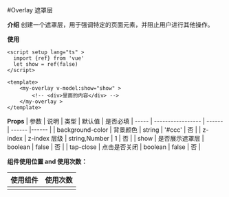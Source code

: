#Overlay 遮罩层

**介绍**
创建一个遮罩层，用于强调特定的页面元素，并阻止用户进行其他操作。

**使用**

```
<script setup lang="ts" >
  import {ref} from 'vue'
  let show = ref(false)
</script>

<template>
	<my-overlay v-model:show="show" >
		<!-- <div>里面的内容</div> -->
	</my-overlay >
</template>
```

**Props**
| 参数 | 说明 | 类型 | 默认值 | 是否必填
| ----- | ----------------- | ------ | ------ |------ |
| background-color | 背景颜色 | string | '#ccc' | 否 |
| z-index | z-index 层级 | string,Number | 1 | 否 |
| show | 是否展示遮罩层 | boolean | false | 否 |
| tap-close | 点击是否关闭 | boolean | false | 否 |

**组件使用位置 and 使用次数：**

| 使用组件 | 使用次数 |
| ----- | ----------------- |
|  | |
